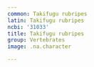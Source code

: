 ```yaml
---
common: Takifugu rubripes
latin: Takifugu rubripes
ncbi: '31033'
title: Takifugu rubripes
group: Vertebrates
image: .na.character

---
```

